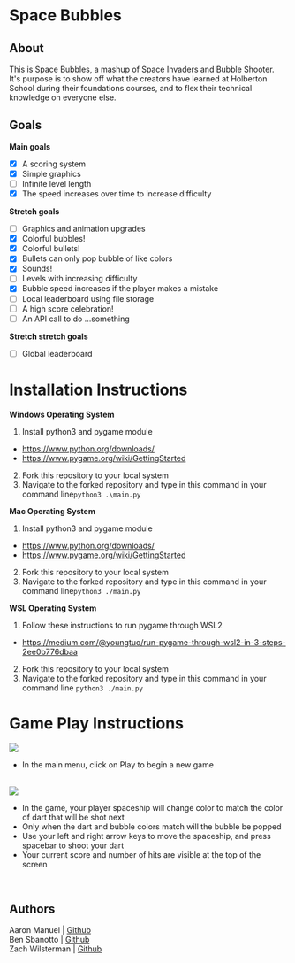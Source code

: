 # Space Bubbles

## About

This is Space Bubbles, a mashup of Space Invaders and Bubble Shooter. It's purpose is to show off what the creators have learned at Holberton School during their foundations courses, and to flex their technical knowledge on everyone else.

## Goals

**Main goals**
- [X] A scoring system
- [X] Simple graphics
- [ ] Infinite level length
- [X] The speed increases over time to increase difficulty

**Stretch goals**
- [ ] Graphics and animation upgrades
- [X] Colorful bubbles!
- [X] Colorful bullets!
- [X] Bullets can only pop bubble of like colors
- [X] Sounds!
- [ ] Levels with increasing difficulty
- [X] Bubble speed increases if the player makes a mistake
- [ ] Local leaderboard using file storage
- [ ] A high score celebration!
- [ ] An API call to do ...something

**Stretch stretch goals**
- [ ] Global leaderboard

# Installation Instructions

**Windows Operating System**
1. Install python3 and pygame module
- https://www.python.org/downloads/
- https://www.pygame.org/wiki/GettingStarted

2. Fork this repository to your local system
3. Navigate to the forked repository and type in this command in your command line`python3 .\main.py`

**Mac Operating System**
1. Install python3 and pygame module
- https://www.python.org/downloads/
- https://www.pygame.org/wiki/GettingStarted

2. Fork this repository to your local system
3. Navigate to the forked repository and type in this command in your command line`python3 ./main.py`

**WSL Operating System**
1. Follow these instructions to run pygame through WSL2
- https://medium.com/@youngtuo/run-pygame-through-wsl2-in-3-steps-2ee0b776dbaa
2. Fork this repository to your local system
3. Navigate to the forked repository and type in this command in your command line `python3 ./main.py`

# Game Play Instructions
 <img src="https://i.postimg.cc/N0cbfh7T/Screenshot-2022-12-19-143625.png">

 - In the main menu, click on Play to begin a new game

<br>
 
 <img src="https://i.postimg.cc/jjtQYHt4/Screenshot-2022-12-19-143710.png">

 - In the game, your player spaceship will change color to match the
   color of dart that will be shot next
  - Only when the dart and bubble colors match will the bubble be popped
  - Use your left and right arrow keys to move the spaceship, and press spacebar to shoot your dart
  - Your current score and number of hits are visible at the top of the screen

<br>

## Authors
Aaron Manuel | [Github](https://github.com/AaronManuel15)  
Ben Sbanotto | [Github](https://github.com/bsbanotto)  
Zach Wilsterman | [Github](https://github.com/wilstermanz)  
